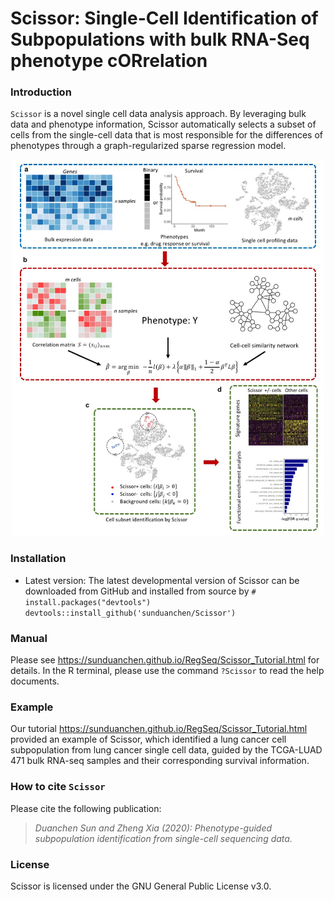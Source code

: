 # Scissor: Single-Cell Identification of Subpopulations with bulk RNA-Seq phenotype cORrelation #

### Introduction ###
`Scissor` is a novel single cell data analysis approach. By leveraging bulk data and phenotype information, Scissor automatically selects a subset of cells from the single-cell data that is most responsible for the differences of phenotypes through a graph-regularized sparse regression model.

<p align="center">
<img src=Figure_Method.jpg height="602" width="500">
</p>

### Installation ###
* Latest version: The latest developmental version of Scissor can be downloaded from GitHub and installed from source by
`# install.packages("devtools")`
`devtools::install_github('sunduanchen/Scissor')`


### Manual ###
Please see https://sunduanchen.github.io/RegSeq/Scissor_Tutorial.html for details. In the R terminal, please use the command `?Scissor` to read the help documents.

### Example ###
Our tutorial https://sunduanchen.github.io/RegSeq/Scissor_Tutorial.html provided an example of Scissor, which identified a lung cancer cell subpopulation from lung cancer single cell data, guided by the TCGA-LUAD 471 bulk RNA-seq samples and their corresponding survival information.

### How to cite `Scissor` ###
Please cite the following publication:

> *Duanchen Sun and Zheng Xia (2020): Phenotype-guided subpopulation identification from single-cell sequencing data.*<br />

### License ###
Scissor is licensed under the GNU General Public License v3.0.
